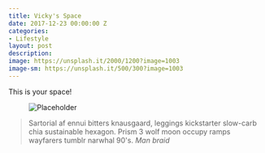 ```yaml
---
title: Vicky's Space
date: 2017-12-23 00:00:00 Z
categories:
- Lifestyle
layout: post
description: 
image: https://unsplash.it/2000/1200?image=1003
image-sm: https://unsplash.it/500/300?image=1003
---
```


This is your space!
<figure>
  <img src="https://unsplash.it/2000/1200?image=1003" alt="Placeholder"/>
</figure>


<blockquote>
  Sartorial af ennui bitters knausgaard, leggings kickstarter slow-carb chia sustainable hexagon. Prism 3 wolf moon occupy ramps wayfarers tumblr narwhal 90's.
  <cite>Man braid</cite>
</blockquote>
